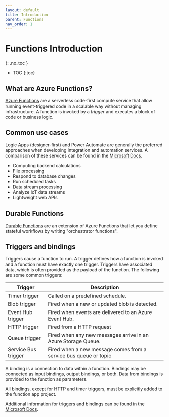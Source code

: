 ```yaml
---
layout: default
title: Introduction
parent: Functions
nav_order: 1
---
```


# Functions Introduction
{: .no_toc }

- TOC
{:toc}

## What are Azure Functions?

[Azure Functions](https://docs.microsoft.com/en-us/azure/azure-functions/)
are a serverless code-first compute service that allow running 
event-triggered code in a scalable way without managing infrastructure. A 
function is invoked by a *trigger* and executes a block of code or 
business logic.

## Common use cases

Logic Apps (designer-first) and Power Automate are generally the 
preferred approaches when developing integration and automation services. 
A comparison of these services can be found in the 
[Microsoft Docs](https://docs.microsoft.com/en-us/azure/azure-functions/functions-compare-logic-apps-ms-flow-webjobs?toc=%2Fazure%2Fazure-functions%2Fdurable%2Ftoc.json).

- Computing backend calculations
- File processing
- Respond to database changes
- Run scheduled tasks
- Data stream processing
- Analyze IoT data streams
- Lightweight web APIs

## Durable Functions

[Durable Functions](https://docs.microsoft.com/en-us/azure/azure-functions/durable/durable-functions-overview?tabs=csharp)
are an extension of Azure Functions that let you define stateful workflows by 
writing "orchestrator functions".

## Triggers and bindings

Triggers cause a function to run. A trigger defines how a function is invoked
and a function must have exactly one trigger. Triggers have associated data,
which is often provided as the payload of the function.  The following 
are some common triggers:

| Trigger               | Description   | 
| --------------------- | ------------- | 
| Timer trigger         | Called on a predefined schedule. |
| Blob trigger          | Fired when a new or updated blob is detected. |
| Event Hub trigger     | Fired when events are delivered to an Azure Event Hub. |
| HTTP trigger          | Fired from a HTTP request | 
| Queue trigger         | Fired when any new messages arrive in an Azure Storage Queue. | 
| Service Bus trigger   | Fired when a new message comes from a service bus queue or topic | 

A binding is a connection to data within a function. Bindings may be connected 
as input bindings, output bindings, or both. Data from bindings is provided 
to the function as parameters.

All bindings, except for HTTP and timer triggers, must be explicitly added to 
the function app project.

Additional information for triggers and bindings can be found in the 
[Microsoft Docs](https://docs.microsoft.com/en-us/azure/azure-functions/functions-triggers-bindings?tabs=csharp).